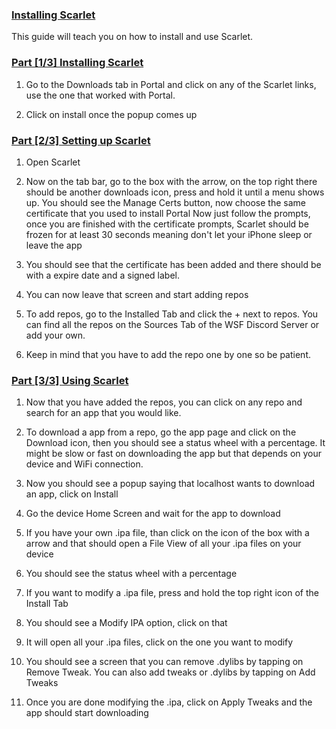 ### [Installing Scarlet](accent://)

This guide will teach you on how to install and use Scarlet.

### [Part [1/3] Installing Scarlet](accent://)

1. Go to the Downloads tab in Portal and click on any of the Scarlet links, use the one that worked with Portal.

2. Click on install once the popup comes up

### [Part [2/3] Setting up Scarlet](accent://)

1. Open Scarlet

2. Now on the tab bar, go to the box with the arrow, on the top right there should be another downloads icon, press and hold it until a menu shows up. 
You should see the Manage Certs button, now choose the same certificate that you used to install Portal Now just follow the prompts, once you are finished with the certificate prompts, Scarlet should be frozen for at least 30 seconds meaning don't let your iPhone sleep or leave the app

3. You should see that the certificate has been added and there should be with a expire date and a signed label.

4. You can now leave that screen and start adding repos

5. To add repos, go to the Installed Tab and click the + next to repos. You can find all the repos on the Sources Tab of the WSF Discord Server or add your own.

6. Keep in mind that you have to add the repo one by one so be patient.



### [Part [3/3] Using Scarlet](accent://)

1. Now that you have added the repos, you can click on any repo and search for an app that you would like.

2. To download a app from a repo, go the app page and click on the Download icon, then you should see a status wheel with a percentage. It might be slow or fast on downloading the app but that depends on your device and WiFi connection.

3. Now you should see a popup saying that localhost wants to download an app, click on Install

4. Go the device Home Screen and wait for the app to download

5. If you have your own .ipa file, than click on the icon of the box with a arrow and that should open a File View of all your .ipa files on your device

6. You should see the status wheel with a percentage

7. If you want to modify a .ipa file, press and hold the top right icon of the Install Tab

8. You should see a Modify IPA option, click on that

9. It will open all your .ipa files, click on the one you want to modify

10. You should see a screen that you can remove .dylibs by tapping on Remove Tweak. You can also add tweaks or .dylibs by tapping on Add Tweaks

11. Once you are done modifying the .ipa, click on Apply Tweaks and the app should start downloading



